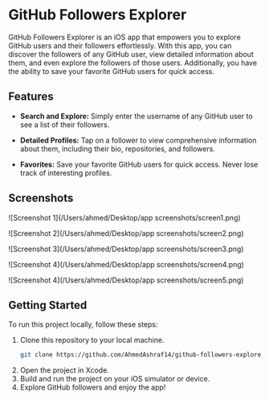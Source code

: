 # GitHub Followers Explorer

GitHub Followers Explorer is an iOS app that empowers you to explore GitHub users and their followers effortlessly. With this app, you can discover the followers of any GitHub user, view detailed information about them, and even explore the followers of those users. Additionally, you have the ability to save your favorite GitHub users for quick access.

## Features

- **Search and Explore:** Simply enter the username of any GitHub user to see a list of their followers.

- **Detailed Profiles:** Tap on a follower to view comprehensive information about them, including their bio, repositories, and followers.

- **Favorites:** Save your favorite GitHub users for quick access. Never lose track of interesting profiles.

## Screenshots

![Screenshot 1](/Users/ahmed/Desktop/app screenshots/screen1.png)

![Screenshot 2](/Users/ahmed/Desktop/app screenshots/screen2.png)

![Screenshot 3](/Users/ahmed/Desktop/app screenshots/screen3.png)

![Screenshot 4](/Users/ahmed/Desktop/app screenshots/screen4.png)

![Screenshot 4](/Users/ahmed/Desktop/app screenshots/screen5.png)

## Getting Started

To run this project locally, follow these steps:

1. Clone this repository to your local machine.
   ```bash
   git clone https://github.com/AhmedAshraf14/github-followers-explorer.git
2. Open the project in Xcode.
3. Build and run the project on your iOS simulator or device.
4. Explore GitHub followers and enjoy the app!

